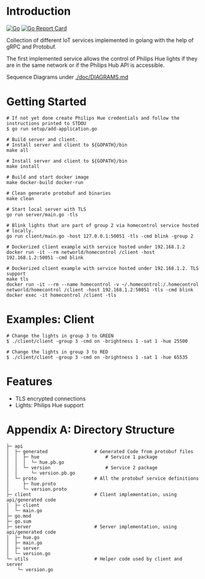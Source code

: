 # Introduction

[![Go](https://github.com/networld-to/homecontrol/workflows/Go/badge.svg)](https://github.com/networld-to/homecontrol/actions?query=workflow%3AGo)
[![Go Report Card](https://goreportcard.com/badge/github.com/networld-to/homecontrol)](https://goreportcard.com/report/github.com/networld-to/homecontrol)

Collection of different IoT services implemented in golang with the help of
gRPC and Protobuf.

The first implemented service allows the control of Philips Hue lights if
they are in the same network or if the Philips Hub API is accessible.

Sequence Diagrams under [./doc/DIAGRAMS.md](./doc/DIAGRAMS.md)

# Getting Started

    # If not yet done create Philips Hue credentials and follow the instructions printed to STDOU
    $ go run setup/add-application.go

    # Build server and client.
    # Install server and client to ${GOPATH}/bin
    make all

    # Install server and client to ${GOPATH}/bin
    make install

    # Build and start docker image
    make docker-build docker-run

    # Clean generate protobuf and binaries
    make clean

    # Start local server with TLS
    go run server/main.go -tls

    # Blink lights that are part of group 2 via homecontrol service hosted
    # locally.
    go run client/main.go -host 127.0.0.1:50051 -tls -cmd blink -group 2

    # Dockerized client example with service hosted under 192.168.1.2
    docker run -it --rm networld/homecontrol /client -host 192.168.1.2:50051 -cmd blink

    # Dockerized client example with service hosted under 192.168.1.2. TLS support
    make tls
    docker run -it --rm --name homecontrol -v ~/.homecontrol:/.homecontrol networld/homecontrol /client -host 192.168.1.2:50051 -tls -cmd blink
    docker exec -it homecontrol /client -tls

# Examples: Client

    # Change the lights in group 3 to GREEN
    $ ./client/client -group 3 -cmd on -brightness 1 -sat 1 -hue 25500

    # Change the lights in group 3 to RED
    $ ./client/client -group 3 -cmd on -brightness 1 -sat 1 -hue 65535

# Features

* TLS encrypted connections
* Lights: Philips Hue support

# Appendix A: Directory Structure

    ├─ api
    │  ├─ generated                 # Generated Code from protobuf files
    │  │  ├─ hue                        # Service 1 package
    │  │  │  └─ hue.pb.go
    │  │  └─ version                    # Service 2 package
    │  │     └─ version.pb.go
    │  └─ proto                     # All the protobuf service definitions
    │     ├─ hue.proto
    │     └─ version.proto
    ├─ client                       # Client implementation, using api/generated code
    │  ├─ client
    │  └─ main.go
    ├─ go.mod
    ├─ go.sum
    ├─ server                       # Server implementation, using api/generated code
    │  ├─ hue.go
    │  ├─ main.go
    │  ├─ server
    │  └─ version.go
    └─ utils                        # Helper code used by client and server
        └─ version.go
